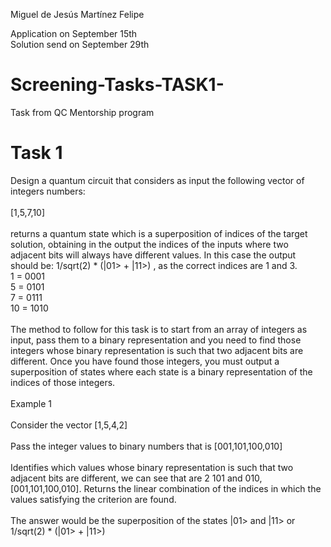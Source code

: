 Miguel de Jesús Martínez Felipe

Application on September 15th
<br>
Solution send on September 29th

# Screening-Tasks-TASK1-
Task from QC Mentorship program

# Task 1

Design a quantum circuit that considers as input the following vector of integers numbers: 
<br>
<br>
[1,5,7,10]
<br>
<br>
returns a quantum state which is a superposition of indices of the target solution, obtaining in the output the indices of the inputs where two adjacent bits will always have different values. In this case the output should be: 1/sqrt(2) * (|01> + |11>) , as the correct indices are 1 and 3.
<br>
1 = 0001
<br>
5 = 0101
<br>
7 = 0111
<br>
10 = 1010
<br>
<br>
The method to follow for this task is to start from an array of integers as input, pass them to a binary representation and you need to find those integers whose binary representation is such that two adjacent bits are different. Once you have found those integers, you must output a superposition of states where each state is a binary representation of the indices of those integers.
<br>
<br>
Example 1
<br>
<br>
Consider the vector [1,5,4,2]
<br>
<br>
Pass the integer values to binary numbers that is [001,101,100,010]
<br>
<br>
Identifies which values whose binary representation is such that two adjacent bits are different, we can see that are 2 101 and 010, [001,101,100,010].
Returns the linear combination of the indices in which the values satisfying the criterion are found.
<br>
<br>
 The answer would be the superposition of the states |01> and |11> or 1/sqrt(2) * (|01> + |11>)
